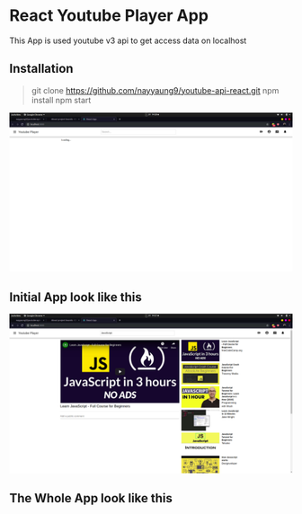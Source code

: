 # React Youtube Player App
This App is used youtube v3 api to get access data on localhost

## Installation

> git clone https://github.com/nayyaung9/youtube-api-react.git
> npm install
> npm start 

<img src="./src/photo/youtube0.png">

## Initial App look like this

<img src="./src/photo/youtube1.png">

## The Whole App look like this